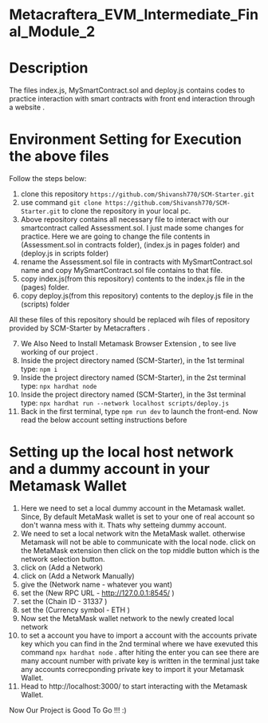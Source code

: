 # Metacraftera_EVM_Intermediate_Final_Module_2

# Description

The files index.js, MySmartContract.sol and deploy.js contains codes to practice interaction with smart contracts with front end interaction through a website . 

# Environment Setting for Execution the above files

Follow the steps below:
1. clone this repository ```https://github.com/Shivansh770/SCM-Starter.git```
2. use command ```git clone https://github.com/Shivansh770/SCM-Starter.git``` to clone the repository in your local pc.
3.  Above repository contains all necessary file to interact with our smartcontract called Assessment.sol. I just made some changes for practice. Here we are going to change the file contents in (Assessment.sol in contracts folder), (index.js in pages folder) and (deploy.js in scripts folder)
4.  rename the Assessment.sol file in contracts with MySmartContract.sol name and copy MySmartContract.sol file contains to that file.
5.  copy index.js(from this repository) contents to the index.js file in the (pages) folder.
6.  copy deploy.js(from this repository) contents to the deploy.js file in the (scripts) folder

All these files of this repository should be replaced wih files of repository provided by SCM-Starter by Metacrafters . 
   
7. We Also Need to Install Metamask Browser Extension , to see live working of our project . 
8. Inside the project directory named (SCM-Starter), in the 1st terminal type: ```npm i```
9. Inside the project directory named (SCM-Starter), in the 2st terminal type: ```npx hardhat node```
10. Inside the project directory named (SCM-Starter), in the 3st terminal type: ```npx hardhat run --network localhost scripts/deploy.js```
11. Back in the first terminal, type ```npm run dev``` to launch the front-end. Now read the below account setting instructions before

# Setting up the local host network and a dummy account in your Metamask Wallet

1. Here we need to set a local dummy account in the Metamask wallet. Since, By default MetaMask wallet is set to your one of real account so don't wanna mess with it. Thats why setteing dummy account.
2. We need to set a local network witn the MetaMask wallet. otherwise Metamask will not be able to communicate with the local node. click on the MetaMask extension then click on the top middle button which is the network selection button.
3. click on (Add a Network)
4. click on (Add a Network Manually)
5. give the (Network name - whatever you want)
6. set the (New RPC URL - http://127.0.0.1:8545/ )
7. set the (Chain ID - 31337 )
8. set the (Currency symbol - ETH )
9. Now set the MetaMask wallet network to the newly created local network
10. to set a account you have to import a account with the accounts private key which you can find in the 2nd terminal where we have exevuted this command ```npx hardhat node``` . after hiting the enter you can see there are many account number with private key is written in the terminal just take any accounts correcponding private key to import it your Metamask Wallet.
11. Head to http://localhost:3000/ to start interacting with the Metamask Wallet.

Now Our Project is Good To Go !!! :)
